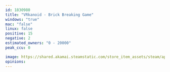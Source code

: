 ```yaml
---
id: 1830980
title: "VRkanoid - Brick Breaking Game"
windows: "true"
mac: "false"
linux: false
positive: 15
negative: 2
estimated_owners: "0 - 20000"
peak_ccu: 0

image: https://shared.akamai.steamstatic.com/store_item_assets/steam/apps/1830980/header.jpg?t=1708527862
opinions:
---
```

